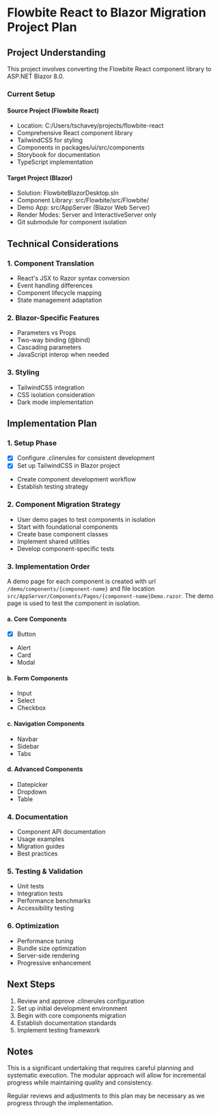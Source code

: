 # Flowbite React to Blazor Migration Project Plan

## Project Understanding

This project involves converting the Flowbite React component library to ASP.NET Blazor 8.0.

### Current Setup

#### Source Project (Flowbite React)

- Location: C:/Users/tschavey/projects/flowbite-react
- Comprehensive React component library
- TailwindCSS for styling
- Components in packages/ui/src/components
- Storybook for documentation
- TypeScript implementation

#### Target Project (Blazor)

- Solution: FlowbiteBlazorDesktop.sln
- Component Library: src/Flowbite/src/Flowbite/
- Demo App: src/AppServer (Blazor Web Server)
- Render Modes: Server and InteractiveServer only
- Git submodule for component isolation

## Technical Considerations

### 1. Component Translation

- React's JSX to Razor syntax conversion
- Event handling differences
- Component lifecycle mapping
- State management adaptation

### 2. Blazor-Specific Features

- Parameters vs Props
- Two-way binding (@bind)
- Cascading parameters
- JavaScript interop when needed

### 3. Styling

- TailwindCSS integration
- CSS isolation consideration
- Dark mode implementation

## Implementation Plan

### 1. Setup Phase

- [x] Configure .clinerules for consistent development
- [x] Set up TailwindCSS in Blazor project
- Create component development workflow
- Establish testing strategy

### 2. Component Migration Strategy

- User demo pages to test components in isolation
- Start with foundational components
- Create base component classes
- Implement shared utilities
- Develop component-specific tests

### 3. Implementation Order

A demo page for each component is created with url `/demo/components/{component-name}` and
file location `src/AppServer/Components/Pages/{component-name}Demo.razor`.
The demo page is used to test the component in isolation.

#### a. Core Components

- [x] Button
- Alert
- Card
- Modal

#### b. Form Components

- Input
- Select
- Checkbox

#### c. Navigation Components

- Navbar
- Sidebar
- Tabs

#### d. Advanced Components

- Datepicker
- Dropdown
- Table

### 4. Documentation

- Component API documentation
- Usage examples
- Migration guides
- Best practices

### 5. Testing & Validation

- Unit tests
- Integration tests
- Performance benchmarks
- Accessibility testing

### 6. Optimization

- Performance tuning
- Bundle size optimization
- Server-side rendering
- Progressive enhancement

## Next Steps

1. Review and approve .clinerules configuration
2. Set up initial development environment
3. Begin with core components migration
4. Establish documentation standards
5. Implement testing framework

## Notes

This is a significant undertaking that requires careful planning and systematic execution. The modular approach will allow for incremental progress while maintaining quality and consistency.

Regular reviews and adjustments to this plan may be necessary as we progress through the implementation.
